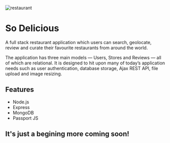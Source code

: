 ![restaurant](https://user-images.githubusercontent.com/13827656/27386429-7c5be802-569e-11e7-841e-782305cc3520.jpg)

# So Delicious
A full stack restaurant application which users can search, geolocate, review and curate their favourite restaurants from around the world.

The application has three main models — Users, Stores and Reviews — all of which are relational. It is designed to hit upon many of today’s application needs such as user authentication, database storage, Ajax REST API, file upload and image resizing.

## Features

- Node.js
- Express
- MongoDB
- Passport JS

## It's just a begining more coming soon!
